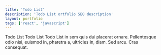 ```yaml
---
title: 'Todo List'
description: 'Todo List ortfolio SEO description'
layout: portfolio
tags: ['react', 'javascript']
---
```


Todo List Todo List Todo List in sem quis dui placerat ornare. Pellentesque odio nisi, euismod in, pharetra a, ultricies in, diam. Sed arcu. Cras consequat.
